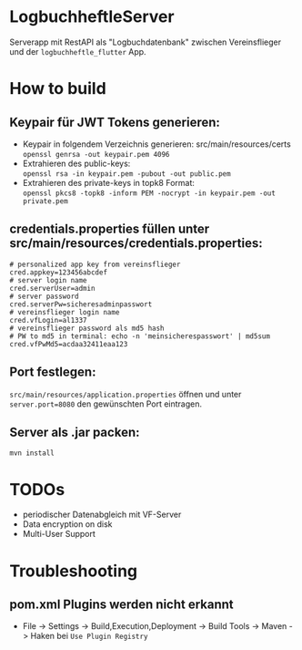 # LogbuchheftleServer
Serverapp mit RestAPI als "Logbuchdatenbank" zwischen Vereinsflieger und der `logbuchheftle_flutter` App.


# How to build

## Keypair für JWT Tokens generieren:
  - Keypair in folgendem Verzeichnis generieren: src/main/resources/certs\
    `openssl genrsa -out keypair.pem 4096`
  - Extrahieren des public-keys:\
    `openssl rsa -in keypair.pem -pubout -out public.pem`
  - Extrahieren des private-keys in topk8 Format:\
    `openssl pkcs8 -topk8 -inform PEM -nocrypt -in keypair.pem -out private.pem`

## credentials.properties füllen unter src/main/resources/credentials.properties:

```
# personalized app key from vereinsflieger
cred.appkey=123456abcdef
# server login name
cred.serverUser=admin
# server password
cred.serverPw=sicheresadminpasswort
# vereinsflieger login name
cred.vfLogin=al1337
# vereinsflieger password als md5 hash
# PW to md5 in terminal: echo -n 'meinsicherespasswort' | md5sum
cred.vfPwMd5=acdaa32411eaa123

```

## Port festlegen:

`src/main/resources/application.properties` öffnen und unter `server.port=8080` den gewünschten Port eintragen.

## Server als .jar packen:
`mvn install`

# TODOs
- periodischer Datenabgleich mit VF-Server
- Data encryption on disk
- Multi-User Support


# Troubleshooting

## pom.xml Plugins werden nicht erkannt

- File -> Settings -> Build,Execution,Deployment -> Build Tools -> Maven -> Haken bei `Use Plugin Registry`